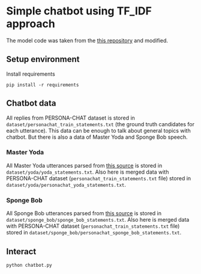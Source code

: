 # Simple chatbot using TF_IDF approach
The model code was taken from the [this repository](https://github.com/parulnith/Building-a-Simple-Chatbot-in-Python-using-NLTK) and modified.


## Setup environment

Install requirements
```
pip install -r requirements
```

## Chatbot data
All replies from PERSONA-CHAT dataset is stored in `dataset/personachat_train_statements.txt` (the ground truth candidates for each utterance). This data can be enough to talk about general topics with chatbot. But there is also a data of Master Yoda and Sponge Bob speech.  

### Master Yoda
All Master Yoda utterances parsed from [this source](https://www.kaggle.com/datasets/stefanocoretta/yoda-speech-corpus) is stored in `dataset/yoda/yoda_statements.txt`. Also here is merged data with PERSONA-CHAT dataset (`personachat_train_statements.txt` file) stored in `dataset/yoda/personachat_yoda_statements.txt`.

### Sponge Bob
All Sponge Bob utterances parsed from [this source](https://www.kaggle.com/datasets/mikhailgaerlan/spongebob-squarepants-completed-transcripts) is stored in `dataset/sponge_bob/sponge_bob_statements.txt`. Also here is merged data with PERSONA-CHAT dataset (`personachat_train_statements.txt` file) stored in `dataset/sponge_bob/personachat_sponge_bob_statements.txt`.

## Interact
```
python chatbot.py
```